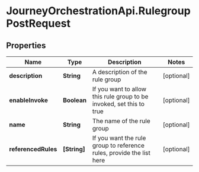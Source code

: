 # JourneyOrchestrationApi.RulegroupPostRequest

## Properties

Name | Type | Description | Notes
------------ | ------------- | ------------- | -------------
**description** | **String** | A description of the rule group | [optional] 
**enableInvoke** | **Boolean** | If you want to allow this rule group to be invoked, set this to true | [optional] 
**name** | **String** | The name of the rule group | [optional] 
**referencedRules** | **[String]** | If you want the rule group to reference rules, provide the list here | [optional] 


